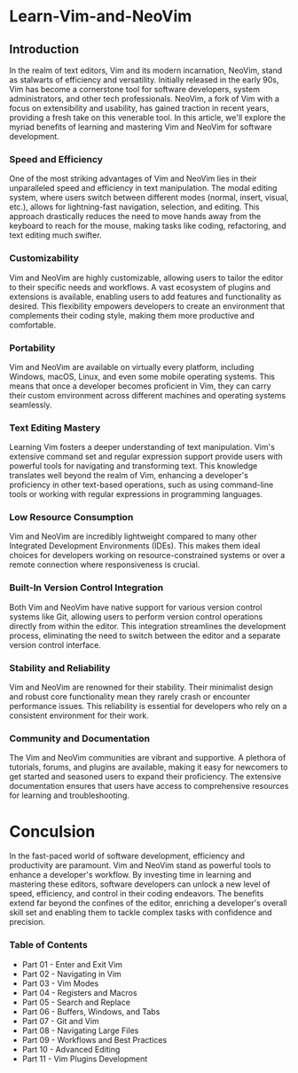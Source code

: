 # Learn-Vim-and-NeoVim

## Introduction

In the realm of text editors, Vim and its modern incarnation, NeoVim, stand as stalwarts of efficiency and versatility. Initially released in the early 90s, Vim has become a cornerstone tool for software developers, system administrators, and other tech professionals. NeoVim, a fork of Vim with a focus on extensibility and usability, has gained traction in recent years, providing a fresh take on this venerable tool. In this article, we'll explore the myriad benefits of learning and mastering Vim and NeoVim for software development.

### Speed and Efficiency

One of the most striking advantages of Vim and NeoVim lies in their unparalleled speed and efficiency in text manipulation. The modal editing system, where users switch between different modes (normal, insert, visual, etc.), allows for lightning-fast navigation, selection, and editing. This approach drastically reduces the need to move hands away from the keyboard to reach for the mouse, making tasks like coding, refactoring, and text editing much swifter.

### Customizability

Vim and NeoVim are highly customizable, allowing users to tailor the editor to their specific needs and workflows. A vast ecosystem of plugins and extensions is available, enabling users to add features and functionality as desired. This flexibility empowers developers to create an environment that complements their coding style, making them more productive and comfortable.

### Portability

Vim and NeoVim are available on virtually every platform, including Windows, macOS, Linux, and even some mobile operating systems. This means that once a developer becomes proficient in Vim, they can carry their custom environment across different machines and operating systems seamlessly.

### Text Editing Mastery

Learning Vim fosters a deeper understanding of text manipulation. Vim's extensive command set and regular expression support provide users with powerful tools for navigating and transforming text. This knowledge translates well beyond the realm of Vim, enhancing a developer's proficiency in other text-based operations, such as using command-line tools or working with regular expressions in programming languages.

### Low Resource Consumption
Vim and NeoVim are incredibly lightweight compared to many other Integrated Development Environments (IDEs). This makes them ideal choices for developers working on resource-constrained systems or over a remote connection where responsiveness is crucial.

### Built-In Version Control Integration

Both Vim and NeoVim have native support for various version control systems like Git, allowing users to perform version control operations directly from within the editor. This integration streamlines the development process, eliminating the need to switch between the editor and a separate version control interface.

### Stability and Reliability

Vim and NeoVim are renowned for their stability. Their minimalist design and robust core functionality mean they rarely crash or encounter performance issues. This reliability is essential for developers who rely on a consistent environment for their work.

### Community and Documentation

The Vim and NeoVim communities are vibrant and supportive. A plethora of tutorials, forums, and plugins are available, making it easy for newcomers to get started and seasoned users to expand their proficiency. The extensive documentation ensures that users have access to comprehensive resources for learning and troubleshooting.

# Conculsion

In the fast-paced world of software development, efficiency and productivity are paramount. Vim and NeoVim stand as powerful tools to enhance a developer's workflow. By investing time in learning and mastering these editors, software developers can unlock a new level of speed, efficiency, and control in their coding endeavors. The benefits extend far beyond the confines of the editor, enriching a developer's overall skill set and enabling them to tackle complex tasks with confidence and precision.

### Table of Contents
- Part 01 - Enter and Exit Vim
- Part 02 - Navigating in Vim
- Part 03 - Vim Modes
- Part 04 - Registers and Macros
- Part 05 - Search and Replace
- Part 06 - Buffers, Windows, and Tabs
- Part 07 - Git and Vim
- Part 08 - Navigating Large Files
- Part 09 - Workflows and Best Practices
- Part 10 - Advanced Editing
- Part 11 - Vim Plugins Development

